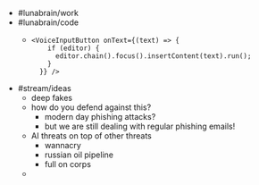- #lunabrain/work
- #lunabrain/code
	- ```tsx
	  <VoiceInputButton onText={(text) => {
	      if (editor) {
	        editor.chain().focus().insertContent(text).run();
	      }
	    }} />
	  ```
- #stream/ideas
	- deep fakes
	- how do you defend against this?
		- modern day phishing attacks?
		- but we are still dealing with regular phishing emails!
	- AI threats on top of other threats
		- wannacry
		- russian oil pipeline
		- full on corps
	-